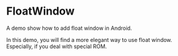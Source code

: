 # FloatWindow
A demo show how to add float window in Android.

In this demo, you will find a more elegant way to use float window.
Especially, if you deal with special ROM.
